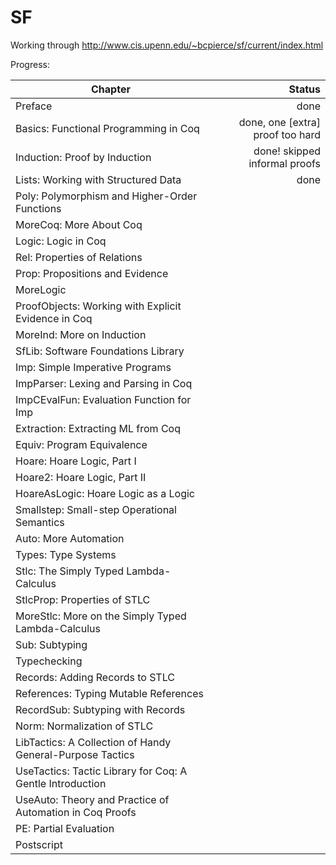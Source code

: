 SF
==

Working through http://www.cis.upenn.edu/~bcpierce/sf/current/index.html

Progress:

| Chapter       | Status        |
| ------------- |--------------:|
| Preface | done | 
| Basics: Functional Programming in Coq | done, one [extra] proof too hard | 
| Induction: Proof by Induction |  done! skipped informal proofs | 
| Lists: Working with Structured Data | done | 
| Poly: Polymorphism and Higher-Order Functions | | 
| MoreCoq: More About Coq | | 
| Logic: Logic in Coq | | 
| Rel: Properties of Relations | | 
| Prop: Propositions and Evidence | | 
| MoreLogic | | 
| ProofObjects: Working with Explicit Evidence in Coq | | 
| MoreInd: More on Induction | | 
| SfLib: Software Foundations Library | | 
| Imp: Simple Imperative Programs | | 
| ImpParser: Lexing and Parsing in Coq | | 
| ImpCEvalFun: Evaluation Function for Imp | | 
| Extraction: Extracting ML from Coq | | 
| Equiv: Program Equivalence | | 
| Hoare: Hoare Logic, Part I | | 
| Hoare2: Hoare Logic, Part II | | 
| HoareAsLogic: Hoare Logic as a Logic | | 
| Smallstep: Small-step Operational Semantics | | 
| Auto: More Automation | | 
| Types: Type Systems | | 
| Stlc: The Simply Typed Lambda-Calculus | | 
| StlcProp: Properties of STLC | | 
| MoreStlc: More on the Simply Typed Lambda-Calculus | | 
| Sub: Subtyping | | 
| Typechecking | | 
| Records: Adding Records to STLC | | 
| References: Typing Mutable References | | 
| RecordSub: Subtyping with Records | | 
| Norm: Normalization of STLC | | 
| LibTactics: A Collection of Handy General-Purpose Tactics | | 
| UseTactics: Tactic Library for Coq: A Gentle Introduction | | 
| UseAuto: Theory and Practice of Automation in Coq Proofs | | 
| PE: Partial Evaluation | | 
| Postscript | | 

